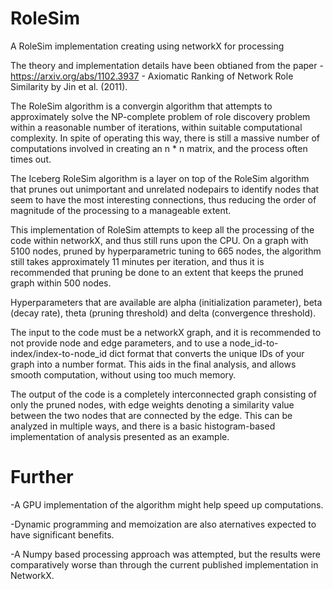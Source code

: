 # RoleSim
A RoleSim implementation creating using networkX for processing

The theory and implementation details have been obtianed from the paper - https://arxiv.org/abs/1102.3937 - Axiomatic Ranking of Network Role Similarity by Jin et al. (2011).

The RoleSim algorithm is a convergin algorithm that attempts to approximately solve the NP-complete problem of role discovery problem within a reasonable number of iterations, within suitable computational complexity. In spite of operating this way, there is still a massive number of computations involved in creating an n * n matrix, and the process often times out.

The Iceberg RoleSim algorithm is a layer on top of the RoleSim algorithm that prunes out unimportant and unrelated nodepairs to identify nodes that seem to have the most interesting connections, thus reducing the order of magnitude of the processing to a manageable extent.

This implementation of RoleSim attempts to keep all the processing of the code within networkX, and thus still runs upon the CPU. On a graph with 5100 nodes, pruned by hyperparametric tuning to 665 nodes, the algorithm still takes approximately 11 minutes per iteration, and thus it is recommended that pruning be done to an extent that keeps the pruned graph within 500 nodes.

Hyperparameters that are available are alpha (initialization parameter), beta (decay rate), theta (pruning threshold) and delta (convergence threshold). 

The input to the code must be a networkX graph, and it is recommended to not provide node and edge parameters, and to use a node_id-to-index/index-to-node_id dict format that converts the unique IDs of your graph into a number format. This aids in the final analysis, and allows smooth computation, without using too much memory.

The output of the code is a completely interconnected graph consisting of only the pruned nodes, with edge weights denoting a similarity value between the two nodes that are connected by the edge. This can be analyzed in multiple ways, and there is a basic histogram-based implementation of analysis presented as an example.

# Further

-A GPU implementation of the algorithm might help speed up computations.

-Dynamic programming and memoization are also aternatives expected to have significant benefits.

-A Numpy based processing approach was attempted, but the results were comparatively worse than through the current published implementation in NetworkX.
